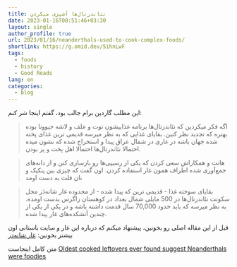 ```yaml
---
title: نئاندرتال‌ها آشپزی میکردن
date: 2023-01-16T00:51:46+03:30
layout: single
author_profile: true
url: 2023/01/16/neanderthals-used-to-cook-complex-foods/
shortlink: https://g.omid.dev/5ihnLwF
tags:
  - foods
  - history
  - Good Reads
lang: en
categories: 
  - blog
---
```

این مطلب گاردین برام جالب بود، گفتم اینجا شر کنم:

> اگه فکر میکردین که نئاندرتال‌ها برنامه غذاییشون توت و علف و لاشه حیوونا بوده بهتره که تجدید نظر کنین. بقایای غذایی که به نظر میرسه قدیمی ترین غذای پخته شده جهان باشه در غاری در شمال عراق پیدا و استخراج شده که نشون میده احتمالا نئاندرتال‌ها احتمالا اهل پخت و پز بودن.

> هانت و همکاراش سعی کردن که یکی از رسیپی‌ها رو بازسازی کنن و از دانه‌های جمع‌آوری شده اطراف همون غار استفاده کردن. اون گفت که چیزی بین پنکیک و نان فلت به دست اومد

> بقایای سوخته غذا - قدیمی ترین که پیدا شده - از محدوده غار شانه‌دَر محل سکونت نئاندرتال‌ها در 500 مایلی شمال بغداد در کوهستان زاگرس بدست اومده. به نظر میرسه که باید حدود 70,000 سال قدمت داشته باشه و در یکی از یکی از چندین آتشکده‌های غار پیدا شده.

قبل از این مقاله اصلی رو بخونین، پیشنهاد میکنم که درباره این غار و سایت باستانی اون بیشنر بخونین: [غار شانه‌در
](https://fa.wikipedia.org/wiki/%D8%BA%D8%A7%D8%B1_%D8%B4%D8%A7%D9%86%D9%87%E2%80%8C%D8%AF%D8%B1)


متن کامل اینجاست [Oldest cooked leftovers ever found suggest Neanderthals were foodies](https://www.theguardian.com/science/2022/nov/23/oldest-cooked-leftovers-ever-found-suggest-neanderthals-were-foodies)